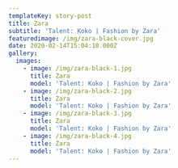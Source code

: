 ```yaml
---
templateKey: story-post
title: Zara
subtitle: 'Talent: Koko | Fashion by Zara'
featuredimage: /img/zara-black-cover.jpg
date: 2020-02-14T15:04:10.000Z
gallery:
  images:
    - image: /img/zara-black-1.jpg
      title: Zara
      model: 'Talent: Koko | Fashion by Zara'
    - image: /img/zara-black-2.jpg
      title: Zara
      model: 'Talent: Koko | Fashion by Zara'
    - image: /img/zara-black-3.jpg
      title: Zara
      model: 'Talent: Koko | Fashion by Zara'
    - image: /img/zara-black-4.jpg
      title: Zara
      model: 'Talent: Koko | Fashion by Zara'
---
```


